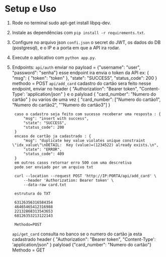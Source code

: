 
# Setup e Uso

1. Rode no terminal sudo apt-get install libpq-dev.
2. Instale as dependências com `pip install -r requirements.txt`.
3. Configure no arquivo json `confi.json` o secret do JWT, os dados do DB (postgresql), e o IP e a porta em que a API ira rodar.
4. Execute o aplicativo com `python app.py`.
5. Endpoints: 
    `api/auth` enviar no payload = {"username": "user", "password": "senha"}
        esse endpoint ira envia o token da API ex: {
            "msg": {
                "token": "token"
            },
            "state": "SUCCESS",
            "status_code": 200
        }
        methodo = POST
    `api/add_card` cadastro do cartão sera feito nesse endpoint, enviar no header {
            "Authorization": "Bearer token",
            "Content-Type': 'application/json"
            }
            e o palyload
            {
            "card_number": "Numero do cartão"
            }
            ou varios de uma vez
            {
            "card_number": ["Numero do cartão1", "Numero do cartão2", ""Numero do cartão3"]
            }

        caso o cadastro seja feito com sucesso receberar uma resposta : {
            "msg": "insert with success",
            "state": "SUCCESS",
            "status_code": 200
        }
        encaso de cartão ja cadastrado : {
            "msg": "duplicate key value violates unique constraint \"idx_value\"\nDETAIL:  Key (value)=(1234522) already exists.\n",
            "state": "ERROR",
            "status_code": 409
        }
        em outros casos retornar erro 500 com uma descretiva
        pode ser enviado por um arquivo txt

        curl --location --request POST 'http://IP:PORTA/api/add_card' \
            --header 'Authorization: Bearer token' \
            --data-raw card.txt

        estrutura do TXT

        63126356316584354
        46465465412316988
        22132868313543653
        68126353213122143

        Methodo=POST
    `api/get_card` consulta no banco se o numero do cartão ja esta cadastrado
        header {
            "Authorization": "Bearer token",
            "Content-Type': 'application/json"
            }
        palyload {"card_number": "Numero do cartão"}
        Methodo = GET

    

        
